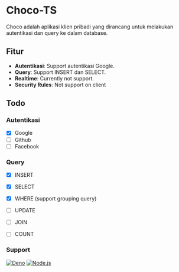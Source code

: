 # Choco-TS

Choco adalah aplikasi klien pribadi yang dirancang untuk melakukan autentikasi dan query ke dalam database.

## Fitur
- **Autentikasi**: Support autentikasi Google.
- **Query**: Support INSERT dan SELECT.
- **Realtime**:  Currently not support.
- **Security Rules**: Not support on client

## Todo
### Autentikasi
- [x] Google
- [ ] Github
- [ ] Facebook

### Query
- [x] INSERT
- [x] SELECT
- [x] WHERE (support grouping query)
- [ ] UPDATE
- [ ] JOIN
- [ ] COUNT


### Support
[![Deno](https://img.shields.io/badge/Deno-000?logo=deno&logoColor=fff)](#)
[![Node.js](https://img.shields.io/badge/Node.js-339933?style=flat&logo=node.js&logoColor=white)](#)
